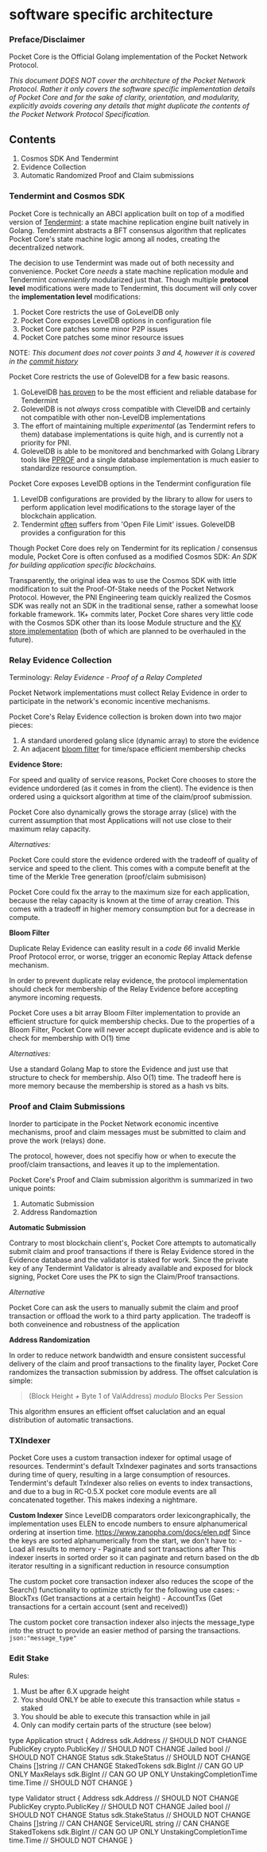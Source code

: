 software specific architecture
========================
### Preface/Disclaimer
Pocket Core is the Official Golang implementation of the Pocket Network Protocol. 

*This document DOES NOT cover the architecture of the Pocket Network Protocol. Rather it only covers the software specific implementation details of Pocket Core and for the sake of clarity, orientation, and modularity, explicitly avoids covering any details that might duplicate the contents of the Pocket Network Protocol Specification.*

## Contents

1.  Cosmos SDK And Tendermint
2. Evidence Collection
3. Automatic Randomized Proof and Claim submissions

### Tendermint and Cosmos SDK

Pocket Core is technically an ABCI application built on top of a modified version of [Tendermint](https://tendermint.com/): a state machine replication engine built natively in Golang. Tendermint abstracts a BFT consensus algorithm that replicates Pocket Core's state machine logic among all nodes, creating the decentralized network. 

The decision to use Tendermint was made out of both necessity and convenience. Pocket Core *needs* a state machine replication module and Tendermint *conveniently* modularized just that. Though multiple **protocol level** modifications were made to Tendermint, this document will only cover the **implementation level** modifications: 
1. Pocket Core restricts the use of GoLevelDB only
2. Pocket Core exposes LevelDB options in configuration file
3. Pocket Core patches some minor P2P issues
4. Pocket Core patches some minor resource issues 

NOTE: *This document does not cover points 3 and 4, however it is covered in the [commit history](https://github.com/pokt-network/tendermint/commits/)*

Pocket Core restricts the use of GolevelDB for a few basic reasons.   
  
1) GoLevelDB [has proven](https://github.com/pokt-network/pocket-core/releases/tag/RC-0.5.2.9) to be the most efficient and reliable database for Tendermint
2) GolevelDB is not *always* cross compatible with ClevelDB and certainly not compatible with other non-LevelDB implementations
3) The effort of maintaining multiple *experimental* (as Tendermint refers to them) database implementations is quite high, and is currently not a priority for PNI. 
4) GolevelDB is able to be monitored and benchmarked with Golang Library tools like [PPROF](https://github.com/google/pprof) and a single database implementation is much easier to standardize resource consumption.

Pocket Core exposes LevelDB options in the Tendermint configuration file

1) LevelDB configurations are provided by the library to allow for users to perform application level modifications to the storage layer of the blockchain application.
2) Tendermint [often](https://github.com/cosmos/cosmos-sdk/issues/1394#issuecomment-402819672) suffers from 'Open File Limit' issues. GolevelDB provides a configuration for this

Though Pocket Core does rely on Tendermint for its replication / consensus module, Pocket  Core is often confused as a modified Cosmos SDK: *An SDK for building application specific blockchains.*

Transparently, the original idea was to use the Cosmos SDK with little modification to suit the Proof-Of-Stake needs of the Pocket Network Protocol. However, the PNI Engineering team quickly realized the Cosmos SDK was really not an SDK in the traditional sense, rather a somewhat loose forkable framework. 1K+ commits later, Pocket Core shares very little code with the Cosmos SDK other than its loose Module structure and the [KV store implementation](https://github.com/pokt-network/pocket-core/tree/staging/store) (both of which are planned to be overhauled in the future). 

### Relay Evidence Collection

Terminology: *Relay Evidence - Proof of a Relay Completed*

Pocket Network implementations must collect Relay Evidence in order to participate in the network's economic incentive mechanisms. 

Pocket Core's Relay Evidence collection is broken down into two major pieces:
1) A standard unordered golang slice (dynamic array) to store the evidence 
2) An adjacent [bloom filter](https://www.eecs.harvard.edu/~michaelm/NEWWORK/postscripts/BloomFilterSurvey.pdf) for time/space efficient membership checks

**Evidence Store:** 

For speed and quality of service reasons, Pocket Core chooses to store the evidence undordered (as it comes in from the client). The evidence is then ordered using a quicksort algorithm at time of the claim/proof submission.

Pocket Core also dynamically grows the storage array (slice) with the current assumption that most Applications will not use close to their maximum relay capacity.

*Alternatives:* 

Pocket Core could store the evidence ordered with the tradeoff of quality of service and speed to the client. This comes with a compute benefit at the time of the Merkle Tree generation (proof/claim submisison)

Pocket Core could fix the array to the maximum size for each application, because the relay capacity is known at the time of array creation. This comes with a tradeoff in higher memory consumption but for a decrease in compute.

**Bloom Filter**

Duplicate Relay Evidence can easlity result in a *code 66* invalid Merkle Proof Protocol error, or worse, trigger an economic Replay Attack defense mechanism. 

In order to prevent duplicate relay evidence, the protocol implementation should check for membership of the Relay Evidence before accepting anymore incoming requests.

Pocket Core uses a bit array Bloom Filter implementation to provide an efficient structure for quick membership checks. Due to the properties of a Bloom Filter, Pocket Core will never accept duplicate evidence and is able to check for membership with O(1) time

*Alternatives:* 

Use a standard Golang Map to store the Evidence and just use that structure to check for membership. Also O(1) time. The tradeoff here is more memory because the membership is stored as a hash vs bits.

### Proof and Claim Submissions

Inorder to participate in the Pocket Network economic incentive mechanisms, proof and claim messages must be submitted to claim and prove the work (relays) done.

The protocol, however, does not specifiy how or when to execute the proof/claim transactions, and leaves it up to the implementation.

Pocket Core's Proof and Claim submission algorithm is summarized in two unique points:
1. Automatic Submission
2. Address Randomaztion

**Automatic Submission**

Contrary to most blockchain client's, Pocket Core attempts to automatically submit claim and proof transactions if there is Relay Evidence stored in the Evidence database and the validator is staked for work. Since the private key of any Tendermint Validator is already available and exposed for block signing, Pocket Core uses the PK to sign the Claim/Proof transactions.

*Alternative*

Pocket Core can ask the users to manually submit the claim and proof transaction or offload the work to a third party application. The tradeoff is both conveinence and robustness of the application

**Address Randomization**

In order to reduce network bandwidth and ensure consistent successful delivery of the claim and proof transactions to the finality layer, Pocket Core randomizes the transaction submission by address. The offset calculation is simple:
> (Block Height *+* Byte 1 of ValAddress) *modulo* Blocks Per Session

This algorithm ensures an efficient offset caluclation and an equal distribution of automatic transactions.

### TXIndexer
Pocket Core uses a custom transaction indexer for optimal usage of resources. Tendermint's default TxIndexer paginates
and sorts transactions during time of query, resulting in a large consumption of resources. Tendermint's default TxIndexer
also relies on events to index transactions, and due to a bug in RC-0.5.X pocket core module events are all concatenated
together. This makes indexing a nightmare.

**Custom Indexer**
Since LevelDB comparators order lexicongraphically, the implementation uses ELEN to encode numbers to ensure alphanumerical
ordering at insertion time. https://www.zanopha.com/docs/elen.pdf
Since the keys are sorted alphanumerically from the start, we don't have to:
    - Load all results to memory 
    - Paginate and sort transactions after
This indexer inserts in sorted order so it can paginate and return based on the db iterator resulting in a significant 
reduction in resource consumption

The custom pocket core transaction indexer also reduces the scope of the Search() functionality to optimize strictly for 
the following use cases:
    - BlockTxs (Get transactions at a certain height)
    - AccountTxs (Get transactions for a certain account (sent and received))
    
The custom pocket core transaction indexer also injects the message_type into the struct to provide an easier method of 
parsing the transactions. `json:"message_type"`

### Edit Stake
Rules:
1) Must be after 6.X upgrade height
2) You should ONLY be able to execute this transaction while status = staked
3) You should be able to execute this transaction while in jail
4) Only can modify certain parts of the structure (see below)

type Application struct {
    Address                 sdk.Address      // SHOULD NOT CHANGE
    PublicKey               crypto.PublicKey // SHOULD NOT CHANGE
    Jailed                  bool             // SHOULD NOT CHANGE
    Status                  sdk.StakeStatus  // SHOULD NOT CHANGE
    Chains                  []string         // CAN CHANGE
    StakedTokens            sdk.BigInt       // CAN GO UP ONLY
    MaxRelays               sdk.BigInt       // CAN GO UP ONLY
    UnstakingCompletionTime time.Time        // SHOULD NOT CHANGE
}


type Validator struct {
    Address                 sdk.Address      // SHOULD NOT CHANGE
    PublicKey               crypto.PublicKey // SHOULD NOT CHANGE
    Jailed                  bool             // SHOULD NOT CHANGE
    Status                  sdk.StakeStatus  // SHOULD NOT CHANGE
    Chains                  []string         // CAN CHANGE
    ServiceURL              string           // CAN CHANGE
    StakedTokens            sdk.BigInt       // CAN GO UP ONLY
    UnstakingCompletionTime time.Time        // SHOULD NOT CHANGE
}




